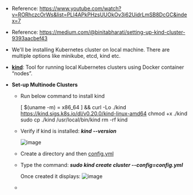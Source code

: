 - Reference: https://www.youtube.com/watch?v=RORhczcOrWs&list=PLl4APkPHzsUUOkOv3i62UidrLmSB8DcGC&index=7
- Reference: https://medium.com/@binitabharati/setting-up-kind-cluster-9393aacbef43

- We'll be installing Kubernetes cluster on local machine. There are multiple options like minikube, etcd, kind etc.

- [**kind**](https://kind.sigs.k8s.io/): Tool for running local Kubernetes clusters using Docker container “nodes”.

- **Set-up Multinode Clusters** 

  - Run below command to install kind

    [ $(uname -m) = x86_64 ] && curl -Lo ./kind https://kind.sigs.k8s.io/dl/v0.20.0/kind-linux-amd64
    chmod +x ./kind
    sudo cp ./kind /usr/local/bin/kind
    rm -rf kind

  - Verify if kind is installed: _**kind --version**_

    ![image](https://github.com/user-attachments/assets/8efc4e55-c369-47f3-9af0-f8579ec579f4)

  - Create a directory and then [config.yml](https://github.com/Ajit1279/GCP_Learning/blob/main/Docker_K8S/K8S/config.yml)

  - Type the command: _**sudo kind create cluster --config=config.yml**_

    Once created it displays:
    ![image](https://github.com/user-attachments/assets/730cd693-28d9-4340-81f0-cec9e60f6077)
    
  -  
